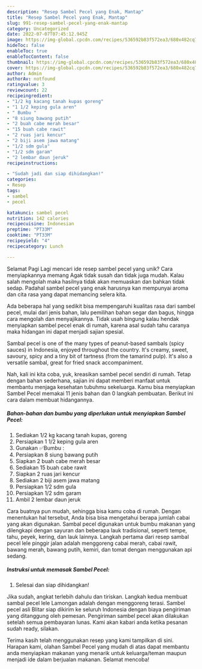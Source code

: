 ```yaml
---
description: "Resep Sambel Pecel yang Enak, Mantap"
title: "Resep Sambel Pecel yang Enak, Mantap"
slug: 991-resep-sambel-pecel-yang-enak-mantap
category: Uncategorized
date: 2022-07-07T07:45:12.945Z
image: https://img-global.cpcdn.com/recipes/536592b83f572ea3/680x482cq70/sambel-pecel-foto-resep-utama.jpg
hideToc: false
enableToc: true
enableTocContent: false
thumbnail: https://img-global.cpcdn.com/recipes/536592b83f572ea3/680x482cq70/sambel-pecel-foto-resep-utama.jpg
cover: https://img-global.cpcdn.com/recipes/536592b83f572ea3/680x482cq70/sambel-pecel-foto-resep-utama.jpg
author: Admin
authorAv: notfound
ratingvalue: 3
reviewcount: 22
recipeingredient:
- "1/2 kg kacang tanah kupas goreng"
- "1 1/2 keping gula aren"
- " Bumbu "
- "8 siung bawang putih"
- "2 buah cabe merah besar"
- "15 buah cabe rawit"
- "2 ruas jari kencur"
- "2 biji asem jawa matang"
- "1/2 sdm gula"
- "1/2 sdm garam"
- "2 lembar daun jeruk"
recipeinstructions:

- "Sudah jadi dan siap dihidangkan!"
categories:
- Resep
tags:
- sambel
- pecel

katakunci: sambel pecel 
nutrition: 142 calories
recipecuisine: Indonesian
preptime: "PT33M"
cooktime: "PT33M"
recipeyield: "4"
recipecategory: Lunch

---
```



Selamat Pagi Lagi mencari ide resep sambel pecel yang unik? Cara menyiapkannya memang Agak tidak susah dan tidak juga mudah. Kalau salah mengolah maka hasilnya tidak akan memuaskan dan bahkan tidak sedap. Padahal sambel pecel yang enak harusnya kan mempunyai aroma dan cita rasa yang dapat memancing selera kita.


Ada beberapa hal yang sedikit bisa mempengaruhi kualitas rasa dari sambel pecel, mulai dari jenis bahan, lalu pemilihan bahan segar dan bagus, hingga cara mengolah dan menyajikannya. Tidak usah bingung kalau hendak menyiapkan sambel pecel enak di rumah, karena asal sudah tahu caranya maka hidangan ini dapat menjadi sajian spesial.

Sambal pecel is one of the many types of peanut-based sambals (spicy sauces) in Indonesia, enjoyed throughout the country. It&#39;s creamy, sweet, savoury, spicy and a tiny bit of tartness (from the tamarind pulp). It&#39;s also a versatile sambal, great for fried snack accompaniment.


Nah, kali ini kita coba, yuk, kreasikan sambel pecel sendiri di rumah. Tetap dengan bahan sederhana, sajian ini dapat memberi manfaat untuk membantu menjaga kesehatan tubuhmu sekeluarga. Kamu bisa menyiapkan Sambel Pecel memakai 11 jenis bahan dan 0 langkah pembuatan. Berikut ini cara dalam membuat hidangannya.

<!--inarticleads1-->

##### Bahan-bahan dan bumbu yang diperlukan untuk menyiapkan Sambel Pecel:

1. Sediakan 1/2 kg kacang tanah kupas, goreng
1. Persiapkan 1 1/2 keping gula aren
1. Gunakan  ✅Bumbu :
1. Persiapkan 8 siung bawang putih
1. Siapkan 2 buah cabe merah besar
1. Sediakan 15 buah cabe rawit
1. Siapkan 2 ruas jari kencur
1. Sediakan 2 biji asem jawa matang
1. Persiapkan 1/2 sdm gula
1. Persiapkan 1/2 sdm garam
1. Ambil 2 lembar daun jeruk


Cara buatnya pun mudah, sehingga bisa kamu coba di rumah. Dengan menentukan hal tersebut, Anda bisa bisa mengetahui berapa jumlah cabai yang akan digunakan. Sambal pecel digunakan untuk bumbu makanan yang dilengkapi dengan sayuran dan beberapa lauk tradisional, seperti tempe, tahu, peyek, kering, dan lauk lainnya. Langkah pertama dari resep sambal pecel lele pinggir jalan adalah menggoreng cabai merah, cabai rawit, bawang merah, bawang putih, kemiri, dan tomat dengan menggunakan api sedang. 

<!--inarticleads2-->

##### Instruksi untuk memasak Sambel Pecel:


1. Selesai dan siap dihidangkan!

Jika sudah, angkat terlebih dahulu dan tiriskan. Langkah kedua membuat sambal pecel lele Lamongan adalah dengan menggoreng terasi. Sambel pecel asli Blitar siap dikirim ke seluruh Indonesia dengan biaya pengiriman yang ditanggung oleh pemesan. Pengiriman sambel pecel akan dilakukan setelah semua pembayaran lunas. Kami akan kabari anda ketika pesanan sudah ready, silakan. 

Terima kasih telah menggunakan resep yang kami tampilkan di sini. Harapan kami, olahan Sambel Pecel yang mudah di atas dapat membantu anda menyiapkan makanan yang menarik untuk keluarga/teman maupun menjadi ide dalam berjualan makanan. Selamat mencoba!
